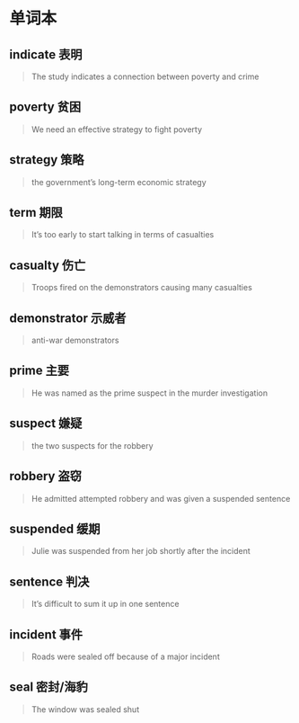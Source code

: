 ﻿# 单词本

## indicate 表明

> The study indicates a connection between poverty and crime

## poverty 贫困

> We need an effective strategy to fight poverty

## strategy 策略

> the government’s long-term economic strategy

## term 期限

> It’s too early to start talking in terms of casualties

## casualty 伤亡

> Troops fired on the demonstrators causing many casualties

## demonstrator 示威者

> anti-war demonstrators

## prime 主要

> He was named as the prime suspect in the murder investigation

## suspect 嫌疑

> the two suspects for the robbery

## robbery 盗窃

> He admitted attempted robbery and was given a suspended sentence

## suspended 缓期

> Julie was suspended from her job shortly after the incident

## sentence 判决

> It’s difficult to sum it up in one sentence

## incident 事件

> Roads were sealed off because of a major incident

## seal 密封/海豹

> The window was sealed shut
